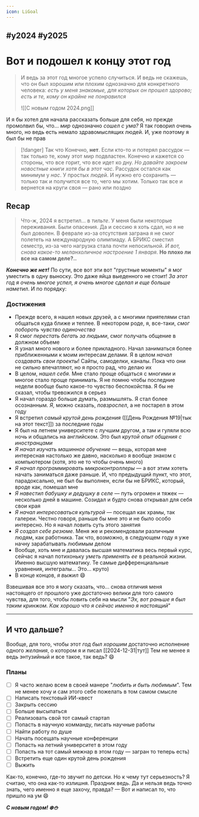 ```yaml
---
icon: LiGoal
---
```

#y2024 #y2025
---

# Вот и подошел к концу этот год
> И ведь за этот год многое успело случиться. И ведь не скажешь, что он был хорошим или плохим однозначно для конкретного человека: *есть у меня знакомые, для которых он прошел здорово; есть и те, кому он крайне не понравился*
> 
> ![[С новым годом 2024.png]]

И я бы хотел для начала рассказать больше для себя, но прежде промолвил бы, что... *мир* однозначно *сошел с ума?* Я так говорил очень много, но ведь есть немало здравомыслящих людей. И, уже поэтому я был бы не прав
> [!danger] Так что
> Конечно, **нет**. Если кто-то и потерял рассудок — так только те, кому этот мир подвластен. Конечно и кажется со стороны, что все горит, что все идет ко дну. *Но давайте закроем новостные книги хотя бы в этот час*. Рассудок остался как минимум у *нас*. У простых людей. И нужно его сохранить — только так и получится все то, чего мы хотим. Только так все и вернется на круги своя — рано или поздно

## Recap
> Что-ж, 2024 я встретил... в *тильте*. У меня были некоторые переживания. Были опасения. Да и сессию я хоть сдал, но я не был доволен. В феврале из-за отсутствия заграна я не смог полететь на международную олимпиаду. А БРИКС сместил семестр, из-за чего нагрузка стала почти непосильной. *И вот, снова какое-то меланхоличное настроение 1 января*. **Но плохо ли все на самом деле?..**

***Конечно же нет!***
По сути, все вот эти вот "грустные моменты" я мог уместить в одну выноску. Это даже яйца выеденного не стоит!
*За этот год я очень многое успел, я очень многое сделал и еще больше наметил*. И по порядку:
### Достижения
- Прежде всего, я нашел новых друзей, а с многими приятелями стал общаться куда ближе и теплее. В некотором роде, я, все-таки, *смог побороть чувство одиночества*
- Я смог *перестать бегать за людьми*, смог получать общение в должном объеме
- Я узнал много нового и более прикладного. Начал заниматься более приближенными к моим интересам делами. Я в целом *начал создавать свои проекты*! Сайты, самоделки, каналы. Пока что они не сильно впечатляют, но я просто рад, что делаю их
- В целом, *нашел себя*. Мне стало проще общаться с многими и многое стало проще принимать. Я не помню чтобы последние недели вообще было какое-то чувство беспокойства. Я бы не сказал, чтобы тревожился в серьез
- Я начал гораздо больше думать, размышлять. Я стал более осознанным. *Я*, можно сказать, *повзрослел*, а не постарел в этом году
- Я встретил *самый крутой день рождения* ([[День Рождения №19|тык на этот текст]]) за последние годы
- Я был на летнем университете с лучшим другом, а там и гуляли всю ночь и общались на английском. Это был *крутой опыт общения с иностранцами*
- *Я начал изучать машинное обучение* — вещь, которая мне интересная настолько же давно, насколько я вообще знаком с компьютером (хотя, это не то чтобы очень много)
- *Я начал программировать микроконтроллеры* — а вот этим хотеть начать заниматься даже раньше. И, что предыдущий пункт, что этот, парадоксально, не был бы выполнен, если бы не БРИКС, который, вроде как, помешал мне
- *Я навестил бабушку и дедушку в селе* — путь огромен и тяжек — несколько дней в машине. Созидал и будто снова открывал для себя свои края
- *Я начал интересоваться культурой* — посещал как храмы, так галереи. Честно говоря, раньше бы мне это и не было особо интересно. Но я начал ловить суть этого занятия
- *Я создал себе резюме*. Меня же и рекомендовали различным людям, как работника. Так что, возможно, в следующем году я уже начну зарабатывать любимым делом
- Вообще, хоть мне и давалась высшая математика весь первый курс, сейчас я начал потихоньку *уметь применять ее* в реальной жизни. Именно высшую математику. Те самые дифференциальные уравнения, интегралы... Это... круто)
- В конце концов, *я выжил* 😄
 
Взвешивая все это я могу сказать, что... снова отличия меня настоящего от прошлого уже достаточно велики для того самого чувства, для того, чтобы ловить себя на мысли "*Эх, вот раньше я был таким кринжом. Как хорошо что я сейчас именно я настоящий*"

---

## И что дальше?
Вообще, для того, чтобы этот *год был хорошим* достаточно исполнение одного *желания*, о котором я и писал [[2024-12-31|тут]]
Тем не менее я ведь энтузийный и все такое, так ведь? 😄

### Планы
- [ ] Я часто желаю всем в своей манере "*любить и быть любимым*". Тем не менее хочу и сам этого себе пожелать в том самом смысле
- [ ] Написать текстовый ИИ-квест
- [ ] Закрыть сессию
- [ ] Больше высыпаться
- [ ] Реализовать свой тот самый стартап
- [ ] Попасть в научную комманду, писать научные работы
- [ ] Найти работу по душе
- [ ] Начать посещать научные конференции
- [ ] Попасть на летний университет в этом году
- [ ] Попасть на тот самый межнар в этом году — загран то теперь есть)
- [ ] Встретить еще один крутой день рождения
- [ ] Выжить

Как-то, конечно, где-то звучит по детски. Но к чему тут серьезность? Я считаю, что она как-то излишня. Праздник ведь. Да и нельзя ведь точно знать, чего именно я еще захочу, правда?  — Вот и написал то, что пришло на ум 😄

***С новым годом! ❄️⛄***
